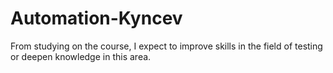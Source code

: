 # Automation-Kyncev
From studying on the course, 
I expect to improve skills in the field of testing or
deepen knowledge in this area.

